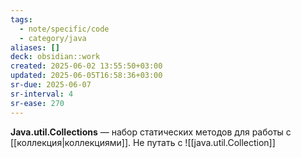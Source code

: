 ```yaml
---
tags:
  - note/specific/code
  - category/java
aliases: []
deck: obsidian::work
created: 2025-06-02 13:55:50+03:00
updated: 2025-06-05T16:58:36+03:00
sr-due: 2025-06-07
sr-interval: 4
sr-ease: 270
---
```


**Java.util.Collections**
—
набор статических методов для работы с [[коллекция|коллекциями]]. Не путать с ![[java.util.Collection]]
